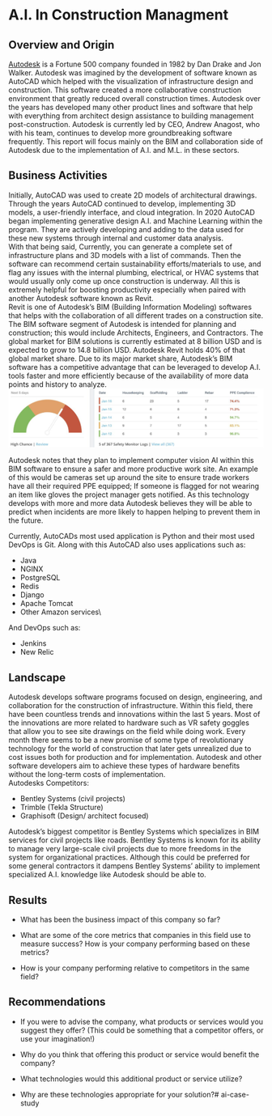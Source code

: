 # A.I. In Construction Managment

## Overview and Origin

[Autodesk](https://www.autodesk.com/company) is a Fortune 500 company founded in 1982 by Dan Drake and Jon Walker. Autodesk was imagined by the development of software known as AutoCAD which helped with the visualization of infrastructure design and construction. This software created a more collaborative construction environment that greatly reduced overall construction times. Autodesk over the years has developed many other product lines and software that help with everything from architect design assistance to building management post-construction. Autodesk is currently led by CEO, Andrew Anagost, who with his team, continues to develop more groundbreaking software frequently. This report will focus mainly on the BIM and collaboration side of Autodesk due to the implementation of A.I. and M.L. in these sectors. 

## Business Activities

 Initially, AutoCAD was used to create 2D models of architectural drawings. Through the years AutoCAD continued to develop, implementing 3D models, a user-friendly interface, and cloud integration. In 2020 AutoCAD began implementing generative design A.I. and Machine Learning within the program. They are actively developing and adding to the data used for these new systems through internal and customer data analysis. <br>
 With that being said, Currently, you can generate a complete set of infrastructure plans and 3D models with a list of commands. Then the software can recommend certain sustainability efforts/materials to use, and flag any issues with the internal plumbing, electrical, or HVAC systems that would usually only come up once construction is underway. All this is extremely helpful for boosting productivity especially when paired with another Autodesk software known as Revit. <br>
 Revit is one of Autodesk’s BIM (Building Information Modeling) softwares that helps with the collaboration of all different trades on a construction site. The BIM software segment of Autodesk is intended for planning and construction; this would include Architects, Engineers, and Contractors. The global market for BIM solutions is currently estimated at 8 billion USD and is expected to grow to 14.8 billion USD. Autodesk Revit holds 40% of that global market share. Due to its major market share, Autodesk’s BIM software has a competitive advantage that can be leveraged to develop A.I. tools faster and more efficiently because of the availability of more data points and history to analyze. <br>
 ![Project Logo](Images/Data.png)

 Autodesk notes that they plan to implement computer vision AI within this BIM software to ensure a safer and more productive work site. An example of this would be cameras set up around the site to ensure trade workers have all their required PPE equipped; If someone is flagged for not wearing an item like gloves the project manager gets notified. As this technology develops with more and more data Autodesk believes they will be able to predict when incidents are more likely to happen helping to prevent them in the future. <br>

Currently, AutoCADs most used application is Python and their most used DevOps is Git. Along with this AutoCAD also uses applications such as: 
  - Java
  - NGINX
  - PostgreSQL
  - Redis
  - Django
  - Apache Tomcat
  - Other Amazon services\

And DevOps such as:
  - Jenkins
  - New Relic

## Landscape

Autodesk develops software programs focused on design, engineering, and collaboration for the construction of infrastructure. Within this field, there have been countless trends and innovations within the last 5 years. Most of the innovations are more related to hardware such as VR safety goggles that allow you to see site drawings on the field while doing work. Every month there seems to be a new promise of some type of revolutionary technology for the world of construction that later gets unrealized due to cost issues both for production and for implementation. Autodesk and other software developers aim to achieve these types of hardware benefits without the long-term costs of implementation. 
<br>
Autodesks Competitors:
* Bentley Systems (civil projects)
* Trimble (Tekla Structure)
* Graphisoft (Design/ architect focused) 

Autodesk’s biggest competitor is Bentley Systems which specializes in BIM services for civil projects like roads. Bentley Systems is known for its ability to manage very large-scale civil projects due to more freedoms in the system for organizational practices. Although this could be preferred for some general contractors it dampens Bentley Systems’ ability to implement specialized A.I. knowledge like Autodesk should be able to. 

## Results

* What has been the business impact of this company so far?

* What are some of the core metrics that companies in this field use to measure success? How is your company performing based on these metrics?

* How is your company performing relative to competitors in the same field?

## Recommendations

* If you were to advise the company, what products or services would you suggest they offer? (This could be something that a competitor offers, or use your imagination!)

* Why do you think that offering this product or service would benefit the company?

* What technologies would this additional product or service utilize?

* Why are these technologies appropriate for your solution?# ai-case-study

[def]: https://www.autodesk.com/company
[def2]: Desktop/Activites/ai-case-study/Data.png